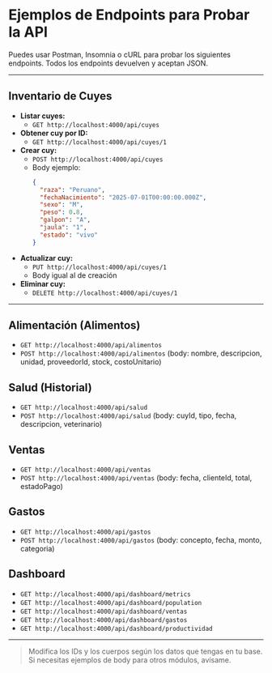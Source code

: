 # Ejemplos de Endpoints para Probar la API

Puedes usar Postman, Insomnia o cURL para probar los siguientes endpoints. Todos los endpoints devuelven y aceptan JSON.

---

## Inventario de Cuyes

- **Listar cuyes:**
  - `GET http://localhost:4000/api/cuyes`
- **Obtener cuy por ID:**
  - `GET http://localhost:4000/api/cuyes/1`
- **Crear cuy:**
  - `POST http://localhost:4000/api/cuyes`
  - Body ejemplo:
    ```json
    {
      "raza": "Peruano",
      "fechaNacimiento": "2025-07-01T00:00:00.000Z",
      "sexo": "M",
      "peso": 0.8,
      "galpon": "A",
      "jaula": "1",
      "estado": "vivo"
    }
    ```
- **Actualizar cuy:**
  - `PUT http://localhost:4000/api/cuyes/1`
  - Body igual al de creación
- **Eliminar cuy:**
  - `DELETE http://localhost:4000/api/cuyes/1`

---

## Alimentación (Alimentos)
- `GET http://localhost:4000/api/alimentos`
- `POST http://localhost:4000/api/alimentos` (body: nombre, descripcion, unidad, proveedorId, stock, costoUnitario)

## Salud (Historial)
- `GET http://localhost:4000/api/salud`
- `POST http://localhost:4000/api/salud` (body: cuyId, tipo, fecha, descripcion, veterinario)

## Ventas
- `GET http://localhost:4000/api/ventas`
- `POST http://localhost:4000/api/ventas` (body: fecha, clienteId, total, estadoPago)

## Gastos
- `GET http://localhost:4000/api/gastos`
- `POST http://localhost:4000/api/gastos` (body: concepto, fecha, monto, categoria)

## Dashboard
- `GET http://localhost:4000/api/dashboard/metrics`
- `GET http://localhost:4000/api/dashboard/population`
- `GET http://localhost:4000/api/dashboard/ventas`
- `GET http://localhost:4000/api/dashboard/gastos`
- `GET http://localhost:4000/api/dashboard/productividad`

---

> Modifica los IDs y los cuerpos según los datos que tengas en tu base. Si necesitas ejemplos de body para otros módulos, avísame.
